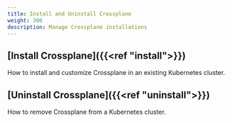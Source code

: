 ```yaml
---
title: Install and Uninstall Crossplane
weight: 300
description: Manage Crossplane installations
---
```


## [Install Crossplane]({{<ref "install">}})
How to install and customize Crossplane in an existing Kubernetes cluster.

## [Uninstall Crossplane]({{<ref "uninstall">}})
How to remove Crossplane from a Kubernetes cluster.